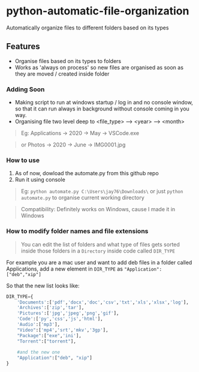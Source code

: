 # python-automatic-file-organization
Automatically organize files to different folders based on its types

## Features
- Organise files based on its types to folders
- Works as 'always on process' so new files are organised as soon as they are moved / created inside folder

### Adding Soon
- Making script to run at windows startup / log in and no console window, so that it can run always in background without console coming in you way.
- Organising file two level deep to &lt;file_type&gt; --&gt; &lt;year&gt; --&gt; &lt;month&gt;
>Eg: Applications -&gt; 2020 -&gt; May -&gt; VSCode.exe

>or Photos -> 2020 -> June -> IMG0001.jpg

### How to use
1. As of now, dowload the automate.py from this github repo
2. Run it using console

> Eg: `python automate.py C:\Users\jay76\Downloads\` or just `python automate.py` to organise current working directory

>Compatibility: Definitely works on Windows, cause I made it in Windows

### How to modify folder names and file extensions
>You can edit the list of folders and what type of files gets sorted inside those folders in a `Directory` inside code called `DIR_TYPE`

For example you are a mac user and want to add deb files in a folder called Applications, add a new element in `DIR_TYPE` as `"Application":["deb","xip"]`

So that the new list looks like:
```python
DIR_TYPE={
    'Documents':['pdf','docx','doc','csv','txt','xls','xlsx','log'],
    'Archives':['zip','tar'],
    'Pictures':['jpg','jpeg','png','gif'],
    'Code':['py','css','js','html'],
    'Audio':['mp3'],
    "Video":['mp4','srt','mkv','3gp'],
    "Package":["exe",'ini'],
    "Torrent":["torrent"],
	
    #and the new one
    "Application":["deb", "xip"]
}

```
